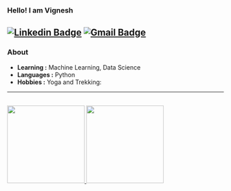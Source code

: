 ### Hello! I am Vignesh 
[![Linkedin Badge](https://img.shields.io/badge/-Vignesh-blue?style=flat-square&logo=Linkedin&logoColor=white&link=https://www.linkedin.com/in/vignesh-59b755197//)](https://www.linkedin.com/in/vignesh-59b755197/) [![Gmail Badge](https://img.shields.io/badge/-vignesh.suvarna95@gmail.com-c14438?style=flat-square&logo=Gmail&logoColor=white&link=mailto:vignesh.suvarna95@gmail.com)](mailto:vignesh.suvarna95@gmail.com)
---------------------------------------------------------------------------------------------------------------------------------------------------------------------------------
### About

-  **Learning :** Machine Learning, Data Science
-  **Languages :** Python
-  **Hobbies :** Yoga and Trekking:
--------------------------------------------------------------------------------------------------------------------------------------------------------------------------

<br/>

<a href="https://github.com/AVS1508">
  <img height="180em" src="https://github-readme-stats.vercel.app/api?username=AVS1508&theme=buefy&show_icons=true" />
  <img height="180em" src="https://github-readme-stats.vercel.app/api/top-langs/?username=AVS1508&theme=buefy&layout=compact" />
</a>
